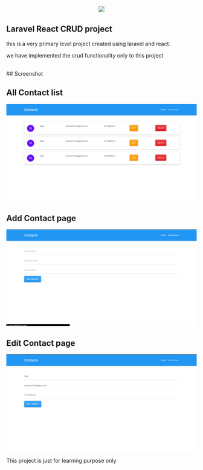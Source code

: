 <p align="center"><a href="https://laravel.com" target="_blank"><img src="https://raw.githubusercontent.com/laravel/art/master/logo-lockup/5%20SVG/2%20CMYK/1%20Full%20Color/laravel-logolockup-cmyk-red.svg" width="400"></a></p>

## Laravel React CRUD project 

<p>this is a very primary level project created using laravel and react.</p> 
<p>we have implemented the crud functionality only to this project</p>
<br>
## Screenshot
<br>

## All Contact list
![All Contact](https://github.com/Nasirsiraj/laravel_react_crud/blob/master/resources/screenshot/allContact.png?raw=true "All Contact")

## Add Contact page
![Add Contact](https://github.com/Nasirsiraj/laravel_react_crud/blob/master/resources/screenshot/addContact.png?raw=true "Add Contact")

## Edit Contact page
![Edit Contact](https://github.com/Nasirsiraj/laravel_react_crud/blob/master/resources/screenshot/editContact.png?raw=true "Edit Contact")

<p>This project is just for learning purpose only</p>
